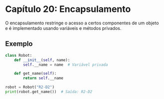 # Capítulo 20: Encapsulamento

O encapsulamento restringe o acesso a certos componentes de um objeto e é implementado usando variáveis e métodos privados.

## Exemplo

```python
class Robot:
    def __init__(self, name):
        self.__name = name  # Variável privada

    def get_name(self):
        return self.__name

robot = Robot("R2-D2")
print(robot.get_name())  # Saída: R2-D2
```